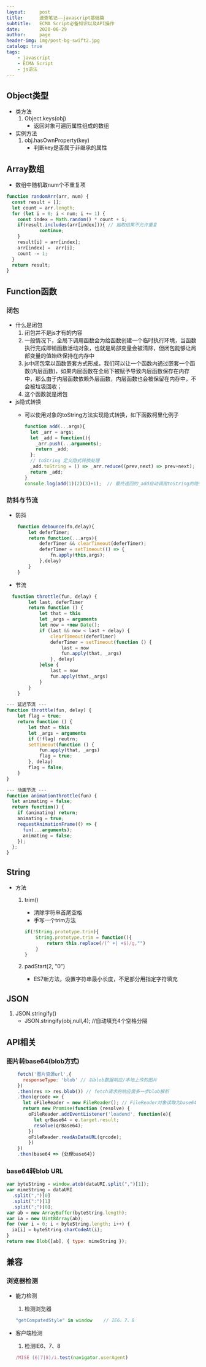 ```yaml
---
layout:     post
title:      速查笔记——javascript基础篇
subtitle:   ECMA Script必备知识以及API操作
date:       2020-06-29
author:     page
header-img: img/post-bg-swift2.jpg
catalog: true
tags:
    - javascript
    - ECMA Script
    - js语法
---
```





## Object类型

- 类方法
    1. Object.keys(obj)
        - 返回对象可遍历属性组成的数组
- 实例方法
    1. obj.hasOwnProperty(key)
        - 判断key是否属于非继承的属性

## Array数组

- 数组中随机取num个不重复项

```js
function randomArr(arr, num) {
  const result = [];
  let count = arr.length;
  for (let i = 0; i < num; i += 1) {
    const index = Math.random() * count + i;
    if(result.includes(arr[index])){ // 抽取结果不允许重复
            continue;
    }
    result[i] = arr[index];
    arr[index] =  arr[i];
    count -= 1;
  }
  return result;
}
```

## Function函数

### 闭包

- 什么是闭包
    1. 闭包并不是js才有的内容
    2. 一般情况下，全局下调用函数会为给函数创建一个临时执行环境，当函数执行完成即销函数活动对象，也就是局部变量会被清除，但闭包能够让局部变量的值始终保持在内存中
    3. js中闭包常以函数嵌套方式形成，我们可以让一个函数内通过嵌套一个函数(内层函数)，如果内层函数在全局下被赋予导致内层函数保存在内存中，那么由于内层函数依赖外层函数，内层函数也会被保留在内存中，不会被垃圾回收；
    4. 这个函数就是闭包
- js隐式转换
  - 可以使用对象的toString方法实现隐式转换，如下函数柯里化例子

    ```js
    function add(...args){
      let _arr = args;
      let _add = function(){
        _arr.push(...arguments);
        return _add;
      };
      // toString 定义隐式转换处理
      _add.toString = () => _arr.reduce((prev,next) => prev+next);
      return _add;
    }
    console.log(add(1)(2)(3)+1);  // 最终返回的_add自动调用toString的隐式转换结果
    ```

### 防抖与节流

- 防抖

```js
    function debounce(fn,delay){
        let deferTimer;
        return function(...args){
            deferTimer && clearTimeout(deferTimer);
            deferTimer = setTimeout(() => {
                fn.apply(this,args);
            },delay)
        }
    }
```

- 节流

```js
  function throttle(fun, delay) {
        let last, deferTimer
        return function () {
            let that = this
            let _args = arguments
            let now = +new Date();
            if (last && now < last + delay) {
                clearTimeout(deferTimer)
                deferTimer = setTimeout(function () {
                    last = now
                    fun.apply(that, _args)
                }, delay)
            }else {
                last = now
                fun.apply(that,_args)
            }
        }
    }
```

```js
--- 延迟节流 ---
function throttle(fun, delay) {
    let flag = true;
    return function () {
        let that = this
        let _args = arguments
        if (!flag) reutrn;
        setTimeout(function () {
            fun.apply(that, _args)
            flag = true;
        }, delay)
        flag = false;
    }
}
```

```js
--- 动画节流 ---
function animationThrottle(fun) {
  let animating = false;
  return function() {
    if (animating) return;
    animating = true;
    requestAnimationFrame(() => {
      fun(...arguments);
      animating = false;
    });
  };
}
```

## String

- 方法
    1. trim()
        - 清除字符串首尾空格
        - 手写一个trim方法

        ```js
        if(!String.prototype.trim){
            String.prototype.trim = function(){
                return this.replace(/(^ +| +$)/g,"")
            }
        }
        ```

    2. padStart(2, "0")
        - ES7新方法，设置字符串最小长度，不足部分用指定字符填充

## JSON

1. JSON.stringify()
    - JSON.stringify(obj,null,4); //自动填充4个空格分隔

## API相关

### 图片转base64(blob方式)

```js
    fetch('图片资源url',{
      responseType: 'blob' // 以blob数据响应/本地上传的图片
    })
    .then(res => res.blob()) // fetch请求的响应需多一步blob解析
    .then(qrcode => {
      let oFileReader = new FileReader(); // FileReader对象读取为base64
      return new Promise(function (resolve) {
        oFileReader.addEventListener('loadend', function(e){
          let qrBase64 = e.target.result;
          resolve(qrBase64);
        })
        oFileReader.readAsDataURL(qrcode);
        })
    })
    .then(base64 => {处理base64})

```

### base64转blob URL

```js
var byteString = window.atob(dataURI.split(",")[1]);
var mimeString = dataURI
  .split(",")[0]
  .split(":")[1]
  .split(";")[0];
var ab = new ArrayBuffer(byteString.length);
var ia = new Uint8Array(ab);
for (var i = 0; i < byteString.length; i++) {
  ia[i] = byteString.charCodeAt(i);
}
return new Blob([ab], { type: mimeString });
```



## 兼容

### 浏览器检测

- 能力检测
    1. 检测浏览器

    ```js
    "getComputedStyle" in window    // IE6、7、8
    ```

- 客户端检测
    1. 检测IE6、7、8  

    ```js
    /MISE (6|7|8)/i.test(navigator.userAgent)
    ```
